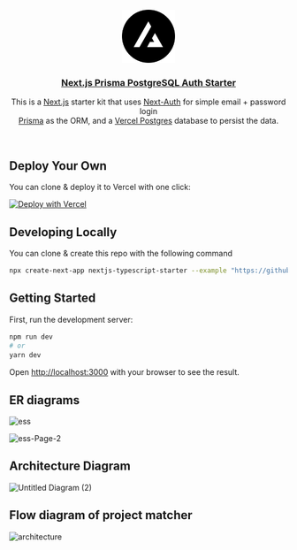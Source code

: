 <p align="center">
  <a href="https://nextjs-postgres-auth.vercel.app/">
    <img src="/public/logo.png" height="96">
    <h3 align="center">Next.js Prisma PostgreSQL Auth Starter</h3>
  </a>
</p>

<p align="center">
This is a <a href="https://nextjs.org/">Next.js</a> starter kit that uses <a href="https://next-auth.js.org/">Next-Auth</a> for simple email + password login<br/>
<a href="https://www.prisma.io/">Prisma</a> as the ORM, and a <a href="https://vercel.com/postgres">Vercel Postgres</a> database to persist the data.</p>

<br/>

## Deploy Your Own

You can clone & deploy it to Vercel with one click:

[![Deploy with Vercel](https://vercel.com/button)](https://vercel.com/new/clone?demo-title=Next.js%20Prisma%20PostgreSQL%20Auth%20Starter&demo-description=Simple%20Next.js%2013%20starter%20kit%20that%20uses%20Next-Auth%20for%20auth%20and%20Prisma%20PostgreSQL%20as%20a%20database.&demo-url=https%3A%2F%2Fnextjs-postgres-auth.vercel.app%2F&demo-image=%2F%2Fimages.ctfassets.net%2Fe5382hct74si%2F7rsVQ1ZBSiWe9JGO6FUeZZ%2F210cba91036ca912b2770e0bd5d6cc5d%2Fthumbnail.png&project-name=Next.js%%20Prisma%20PostgreSQL%20Auth%20Starter&repository-name=nextjs-postgres-auth-starter&repository-url=https%3A%2F%2Fgithub.com%2Fvercel%2Fnextjs-postgres-auth-starter&from=templates&skippable-integrations=1&env=NEXTAUTH_SECRET&envDescription=Generate%20a%20random%20secret%3A&envLink=https://generate-secret.vercel.app/&stores=%5B%7B"type"%3A"postgres"%7D%5D)

## Developing Locally

You can clone & create this repo with the following command

```bash
npx create-next-app nextjs-typescript-starter --example "https://github.com/vercel/nextjs-postgres-auth-starter"
```

## Getting Started

First, run the development server:

```bash
npm run dev
# or
yarn dev
```

Open [http://localhost:3000](http://localhost:3000) with your browser to see the result.

## ER diagrams
![ess](https://github.com/dewannabanita/hackathon-hackstar/assets/140582618/e85f64c2-0f65-4894-91b3-94783bf87791)

![ess-Page-2](https://github.com/dewannabanita/hackathon-hackstar/assets/140582618/1dabd5dd-310f-4637-babd-103064091a8c)

## Architecture Diagram
![Untitled Diagram (2)](https://github.com/dewannabanita/hackathon-hackstar/assets/140582618/866309b4-9ae5-4d13-9038-fa224e219c09)

## Flow diagram of project matcher
![architecture](https://github.com/dewannabanita/hackathon-hackstar/assets/140582618/749bf5fd-73f6-4bc6-a553-2e94dbe6af65)


